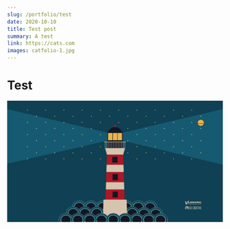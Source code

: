 ```yaml
---
slug: /portfolio/test
date: 2020-10-10
title: Test post
summary: A test
link: https://cats.com
images: catfolio-1.jpg
---
```

# Test

![](aug-15-saturn-among-the-stars-nocal-1920x1080.png)